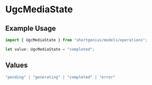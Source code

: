 # UgcMediaState

## Example Usage

```typescript
import { UgcMediaState } from "shortgenius/models/operations";

let value: UgcMediaState = "completed";
```

## Values

```typescript
"pending" | "generating" | "completed" | "error"
```